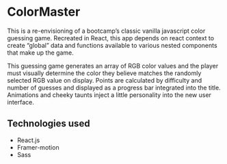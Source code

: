 # ColorMaster

This is a re-envisioning of a bootcamp’s classic vanilla javascript color guessing game. 
Recreated in React, this app depends on react context to create “global” data and functions available to various nested components that make up the game. 

This guessing game generates an array of RGB color values and the player must visually determine the color they believe matches the randomly selected RGB value on display.  Points are calculated by difficulty and number of guesses and displayed as a progress bar integrated into the title. Animations and cheeky taunts inject a little personality into the new user interface.

## Technologies used

- React.js
- Framer-motion
- Sass
